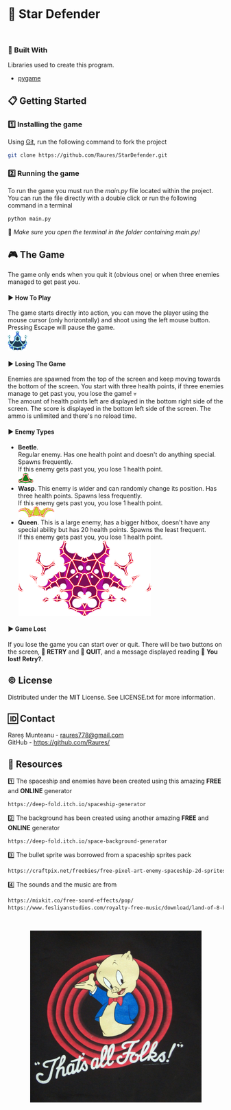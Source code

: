 # :rocket: Star Defender<br><br>
### :hammer: Built With
Libraries used to create this program.<br>
* <a href="https://www.pygame.org/download.shtml">pygame</a>
## :clipboard: Getting Started
### :one: Installing the game
Using <a href="https://git-scm.com/downloads">Git</a>, run the following command to fork the project
```sh
git clone https://github.com/Raures/StarDefender.git
```
### :two: Running the game
To run the game you must run the *main.py* file located within the project.
You can run the file directly with a double click or run the following command in a terminal
```sh
python main.py
```
:small_red_triangle_down: *Make sure you open the terminal in the folder containing main.py!*
## :video_game: The Game
The game only ends when you quit it (obvious one) or when three enemies managed to get past you.
#### :arrow_forward: How To Play
The game starts directly into action, you can move the player using the mouse cursor (only horizontally) and shoot using the left mouse button.
Pressing Escape will pause the game.<br>
<img src="https://github.com/Raures/StarDefender/blob/master/imgs/Defender.png" width="45" height="45"/><br>
#### :arrow_forward: Losing The Game
Enemies are spawned from the top of the screen and keep moving towards the bottom of the screen.
You start with three health points, if three enemies manage to get past you, you lose the game! :skull:<br>
The amount of health points left are displayed in the bottom right side of the screen.
The score is displayed in the bottom left side of the screen.
The ammo is unlimited and there's no reload time.
#### :arrow_forward: Enemy Types
* **Beetle**.<br>
Regular enemy. Has one health point and doesn't do anything special. Spawns frequently.<br>
If this enemy gets past you, you lose 1 health point.<br>
<img src="https://github.com/Raures/StarDefender/blob/master/imgs/Beetle.png" width="35" height="25"/><br>
* **Wasp**.
This enemy is wider and can randomly change its position. Has three health points. Spawns less frequently.<br>
If this enemy gets past you, you lose 1 health point.<br>
<img src="https://github.com/Raures/StarDefender/blob/master/imgs/Wasp.png" width="85" height="25"/><br>
* **Queen**.
This is a large enemy, has a bigger hitbox, doesn't have any special ability but has 20 health points. Spawns the least frequent.<br>
If this enemy gets past you, you lose 1 health point.<br>
<img src="https://github.com/Raures/StarDefender/blob/master/imgs/Queen.png" width="310" height="175"/><br>
#### :arrow_forward: Game Lost
If you lose the game you can start over or quit. There will be two buttons on the screen, :black_square_button: **RETRY** and :black_square_button: **QUIT**, and a message displayed reading :closed_book: **You lost! Retry?**.
## :copyright: License
Distributed under the MIT License. See LICENSE.txt for more information.
## :id: Contact
Rareș Munteanu - raures778@gmail.com<br>
GitHub - https://github.com/Raures/
## :deciduous_tree: Resources
:one: The spaceship and enemies have been created using this amazing **FREE** and **ONLINE** generator
```sh
https://deep-fold.itch.io/spaceship-generator
```
:two: The background has been created using another amazing **FREE** and **ONLINE** generator
```sh
https://deep-fold.itch.io/space-background-generator
```
:three: The bullet sprite was borrowed from a spaceship sprites pack
```sh
https://craftpix.net/freebies/free-pixel-art-enemy-spaceship-2d-sprites/
```
:four: The sounds and the music are from
```sh
https://mixkit.co/free-sound-effects/pop/
https://www.fesliyanstudios.com/royalty-free-music/download/land-of-8-bits/288
```
<br>
<p align="center"><img src="https://github.com/Raures/StarDefender/blob/master/imgs/0cb42d7c7f68fed8519555dd846b307b.jpg" width="400" height="400"/></p>
